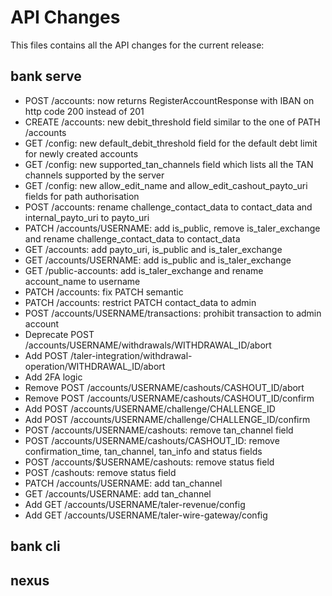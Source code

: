 # API Changes

This files contains all the API changes for the current release:

## bank serve

- POST /accounts: now returns RegisterAccountResponse with IBAN on http code 200 instead of 201
- CREATE /accounts: new debit_threshold field similar to the one of PATH /accounts
- GET /config: new default_debit_threshold field for the default debt limit for newly created accounts
- GET /config: new supported_tan_channels field which lists all the TAN channels supported by the server
- GET /config: new allow_edit_name and allow_edit_cashout_payto_uri fields for path authorisation
- POST /accounts: rename challenge_contact_data to contact_data and internal_payto_uri to payto_uri
- PATCH /accounts/USERNAME: add is_public, remove is_taler_exchange and rename challenge_contact_data to contact_data
- GET /accounts: add payto_uri, is_public and is_taler_exchange
- GET /accounts/USERNAME: add is_public and is_taler_exchange
- GET /public-accounts: add is_taler_exchange and rename account_name to username
- PATCH /accounts: fix PATCH semantic
- PATCH /accounts: restrict PATCH contact_data to admin
- POST /accounts/USERNAME/transactions: prohibit transaction to admin account
- Deprecate POST /accounts/USERNAME/withdrawals/WITHDRAWAL_ID/abort
- Add POST /taler-integration/withdrawal-operation/WITHDRAWAL_ID/abort
- Add 2FA logic
- Remove POST /accounts/USERNAME/cashouts/CASHOUT_ID/abort
- Remove POST /accounts/USERNAME/cashouts/CASHOUT_ID/confirm
- Add POST /accounts/USERNAME/challenge/CHALLENGE_ID
- Add POST /accounts/USERNAME/challenge/CHALLENGE_ID/confirm
- POST /accounts/USERNAME/cashouts: remove tan_channel field
- POST /accounts/USERNAME/cashouts/CASHOUT_ID: remove confirmation_time, tan_channel, tan_info and status fields
- POST /accounts/$USERNAME/cashouts: remove status field
- POST /cashouts: remove status field
- PATCH /accounts/USERNAME: add tan_channel
- GET /accounts/USERNAME: add tan_channel
- Add GET /accounts/USERNAME/taler-revenue/config
- Add GET /accounts/USERNAME/taler-wire-gateway/config

## bank cli

## nexus
